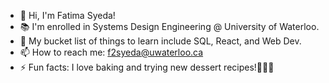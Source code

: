 

- 👋 Hi, I'm Fatima Syeda!
- 📚 I'm enrolled in Systems Design Engineering @ University of Waterloo.
- 🌱 My bucket list of things to learn include SQL, React, and Web Dev.
- 📫 How to reach me: f2syeda@uwaterloo.ca
- ⚡ Fun facts: I love baking and trying new dessert recipes!🍪🥮🧁 

